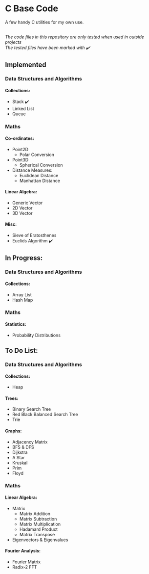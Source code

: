 # C Base Code

A few handy C utilities for my own use. </br> </br>

*The code files in this repository are only tested when used in outside projects* </br>
*The tested files have been marked with ✔️*

## Implemented

### Data Structures and Algorithms

#### Collections:
- Stack ✔️
- Linked List
- Queue

### Maths

#### Co-ordinates:
- Point2D
  - Polar Conversion
- Point3D
  - Spherical Conversion
- Distance Measures:
  - Euclidean Distance
  - Manhattan Distance

#### Linear Algebra:
- Generic Vector
- 2D Vector
- 3D Vector

#### Misc:
- Sieve of Eratosthenes
- Euclids Algorithm ✔️

## In Progress:

### Data Structures and Algorithms

#### Collections:
- Array List
- Hash Map

### Maths

#### Statistics:
- Probability Distributions

## To Do List:

### Data Structures and Algorithms

#### Collections:
- Heap

#### Trees:
- Binary Search Tree
- Red Black Balanced Search Tree
- Trie

#### Graphs:
- Adjacency Matrix
- BFS & DFS
- Dijkstra
- A Star
- Kruskal
- Prim
- Floyd

### Maths

#### Linear Algebra:
- Matrix
  - Matrix Addition 
  - Matrix Subtraction
  - Matrix Multiplication
  - Hadamard Product
  - Matrix Transpose
- Eigenvectors & Eigenvalues

#### Fourier Analysis:
- Fourier Matrix
- Radix-2 FFT
